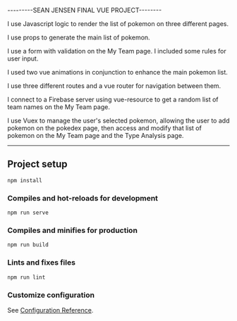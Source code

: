 ---------SEAN JENSEN FINAL VUE PROJECT--------

I use Javascript logic to render the list of pokemon on three different pages.

I use props to generate the main list of pokemon.

I use a form with validation on the My Team page. I included some rules 
for user input.

I used two vue animations in conjunction to enhance the main pokemon list.

I use three different routes and a vue router for navigation between them. 

I connect to a Firebase server using vue-resource to get a random list of
team names on the My Team page.

I use Vuex to manage the user's selected pokemon, allowing the user to add 
pokemon on the pokedex page, then access and modify that list of pokemon
on the My Team page and the Type Analysis page. 

-----------------------------------------------

## Project setup
```
npm install
```

### Compiles and hot-reloads for development
```
npm run serve
```

### Compiles and minifies for production
```
npm run build
```

### Lints and fixes files
```
npm run lint
```

### Customize configuration
See [Configuration Reference](https://cli.vuejs.org/config/).
